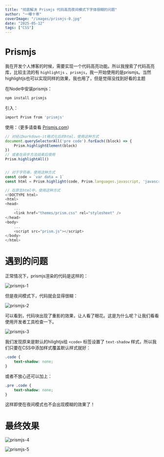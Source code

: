```yaml
---
title: "彻底解决 Prismjs 代码高亮夜间模式下字体很糊的问题"
author: "一曝十寒"
coverImage: "/images/prismjs-0.jpg"
date: "2025-05-12"
tags: ["CSS"]
---
```

# Prismjs

我在开发个人博客的时候，需要实现一个代码高亮功能。所以我搜索了代码高亮库，比较主流的有 `highlightjs` 、`prismjs`，我一开始使用的是prismjs。当然highlightjs也可以实现同样的效果，我也用了，但是觉得没找到好看的主题

在Node中安装prismjs：

```bash
npm install prismjs
```

引入：

```bash
import Prism from 'prismjs'
```

使用：（更多请查看 [Prismjs.com](https://prismjs.com/)）

```js
// 对经过markdown-it格式化后的html，使用这种方式
document.querySelectorAll('pre code').forEach((block) => {
    Prism.highlightElement(block)
})
// 或者在异步方法结束后使用
Prism.highlightAll()


// 对于字符串，使用这种方式
const code = `var data = 1`
const html = Prism.highlight(code, Prism.languages.javascript, 'javascript')

// 在原生html中，使用这种方式
<!DOCTYPE html>
<html>
<head>
    ...
    <link href="themes/prism.css" rel="stylesheet" />
</head>
<body>
    ...
    <script src="prism.js"></script>
</body>
</html>
```

# 遇到的问题

正常情况下，prismjs渲染的代码是这样的：

![prismjs-1](/images/prismjs-1.jpg)

但是夜间模式下，代码就会显得很糊：

![prismjs-2](/images/prismjs-2.jpg)

可以看到，代码块出现了重影的效果，让人看了眼花。这是为什么呢？让我们看看使用开发者工具检查一下。

![prismjs-3](/images/prismjs-3.jpg)

我们发现原来是默认的hilightjs给 `<code>` 标签设置了 `text-shadow` 样式，所以我们只要在CSS中添加样式覆盖默认样式就好：

```css
.code {
    text-shadow: none;
}
```

或者不放心还可以加上：

```css
.pre .code {
    text-shadow: none;
}
```

这样即使在夜间模式也不会出现模糊的效果了！

# 最终效果

![prismjs-4](/images/prismjs-4.jpg)

![prismjs-5](/images/prismjs-5.jpg)
